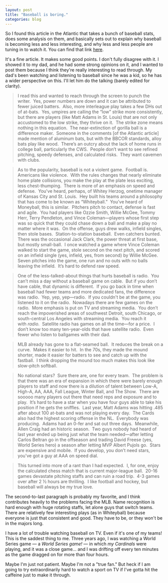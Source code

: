 ```yaml
---
layout: post
title: "Baseball is boring."
categories: blog
---
```

So I found this article in the Atlantic that takes a bunch of baseball stats, does some analysis on them, and basically sets out to explain why baseball is becoming less and less interesting, and why less and less people are tuning in to watch it. You can find that link [here](http://www.theatlantic.com/entertainment/archive/2014/09/baseball-offensive-drought-and-camera-technology/379443/?single_page=true).

It's a fine article. It makes some good points. I don't fully disagree with it. I showed it to my dad, and he had some strong opinions on it, and I wanted to post them because I think they're really interesting to read through. My dad's been watching and listening to baseball since he was a kid, so he has a wider perspective on this. I'll let him do the talking (barely edited for clarity).

>I read this and wanted to reach through the screen to punch the writer.  Yes, power numbers are down and it can be attributed to fewer juiced batters.  Also, more interleague play takes a few DHs out of at-bats.  Yes, umpires are calling the “low” strike more consistently, but there are players (like Matt Adams in St. Louis) that are not only accustomed to the low strike, they thrive on it.  The strike zone means nothing in this equation.  The near-extinction of gorilla ball is a difference maker.  Someone in the comments [of the Atlantic article] made mention of aluminum bats, but with the BBCOR standards, alloy bats play like wood.  There’s an outcry about the lack of home runs in college ball, particularly the CWS.  People don’t want to see refined pitching, speedy defenses, and calculated risks.  They want cavemen with clubs.

>As to the popularity, baseball is not a violent game.  Football is.  Americans like violence.  With the rules changes that nearly eliminate home plate collisions, you make the play at the plate less exciting, less chest-thumping.  There is more of an emphasis on speed and defense.  You've heard, perhaps, of Whitey Herzog, onetime manager of Kansas City and St. Louis.  Hey built his teams around a philosophy that has come to be known as “Whiteyball.”  You’ve heard of Moneyball, this is similar.  Pitchers pitch to contact, defense is fast and agile.  You had players like Ozzie Smith, Willie McGee, Tommy Herr, Terry Pendleton, and Vince Coleman—players whose first step was so quick that they could chase down a ball and make a play no matter where it was.  On the offense, guys drew walks, infield singles, then stole bases.  Station-to-station baseball.  Even catchers bunted.  There was the occasional Jack Clark, the power threat at first base, but mostly small-ball.  I once watched a game where Vince Coleman walked to start the game, stole second on the next pitch, and scored on an infield single (yes, infield, yes, from second) by Willie McGee.  Seven pitches into the game, one run and no outs with no balls leaving the infield.  It’s hard to defend raw speed.

>One of the less-talked-about things that hurts baseball is radio.  You can’t miss a day without a baseball game on cable.  But if you don’t have cable, that dynamic is different.  If you go back in time when baseball had fewer teams and more dedicated fans, the difference was radio.  Yep, yep, yep—radio.  If you couldn't be at the game, you listened to it on the radio.  Nowadays there are few games on the radio.  More emphasis is put on TV and streaming media.  You don’t reach the impoverished areas of southwest Detroit, south Chicago, or south-central Los Angeles with streaming media.  You reach it with *radio.*  Satellite radio has games on all the time—for a price.  I don’t know too many ten-year-olds that have satellite radio.  Even fewer who listen to ballgames with their dad.

>MLB already has gone to a flat-seamed ball.  It reduces the break on a curve.  Makes it easier to hit.  In the 70s, they made the mound shorter, made it easier for batters to see and catch up with the fastball.  I think dropping the mound too much makes this look like slow-pitch softball.

>No national stars?  Sure there are, one for every team.  The problem is that there was an era of expansion in which there were barely enough players to staff and now there is a dilution of talent between Low-A, High-A, AA, AAA, Fall League, Winter Ball, and The Show.  There are sooooo many players out there that need reps and exposure and to play.  It’s hard to have a star when you have four guys able to take his position if he gets the sniffles.  Last year, Matt Adams was hitting .485 after about 100 at-bats and was not playing every day.  The Cards also had the highest scoring offense in the NL.  Everybody was producing.  Adams had an 0-fer and sat out three days.  Meanwhile, Allen Craig had an historic season.  Two guys nobody had heard of last year ended up being just what the team needed—after letting Carlos Beltran go in the offseason and trading David Freese (yes, World Series hero) a season after letting MVP Albert Pujols go.  Stars are expensive and mobile.  If you develop, you don’t need stars, you've got a guy at AAA on speed dial.

>This turned into more of a rant than I had expected.  I, for one, enjoy the calculated chess match that is current major-league ball.  20-16 games devastate pitching staffs and can ruin a road trip.  4-3 games over after 2 ½ hours are thrilling.  I like football and hockey, but baseball will always be my true love.

The second-to-last paragraph is probably my favorite, and I think contributes heavily to the problems facing the MLB. Name recognition is hard enough with huge rotating staffs, let alone guys that switch teams. There are relatively few interesting plays (as in Whiteyball) because everyone is just that consistent and good. They have to be, or they won't be in the majors long.

I have a lot of trouble watching baseball on TV. Even if it's one of my teams! This is the saddest thing to me. Three years ago, I was watching a World Series game — a *World Series game!* — in which *my Cardinals* were playing, and it was a close game... and I was drifting off every ten minutes as the game dragged on for more than four hours.

Maybe I'm just not patient. Maybe I'm not a "true fan." But heck if I am going to try extraordinarily hard to watch a sport on TV if I've gotta hit the caffeine just to make it through.
